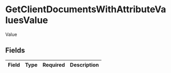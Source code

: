 # GetClientDocumentsWithAttributeValuesValue

Value


## Fields

| Field       | Type        | Required    | Description |
| ----------- | ----------- | ----------- | ----------- |
